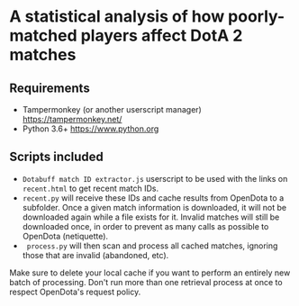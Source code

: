 # A statistical analysis of how poorly-matched players affect DotA 2 matches

## Requirements

* Tampermonkey (or another userscript manager) https://tampermonkey.net/
* Python 3.6+ https://www.python.org

## Scripts included

* `Dotabuff match ID extractor.js` userscript to be used with the links on `recent.html` to get recent match IDs.
* `recent.py` will receive these IDs and cache results from OpenDota to a subfolder. Once a given match information is downloaded, it will not be downloaded again while a file exists for it. Invalid matches will still be downloaded once, in order to prevent as many calls as possible to OpenDota (netiquette).
* ` process.py` will then scan and process all cached matches, ignoring those that are invalid (abandoned, etc).

Make sure to delete your local cache if you want to perform an entirely new batch of processing. Don't run more than one retrieval process at once to respect OpenDota's request policy.
